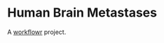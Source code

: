 # Human Brain Metastases

A [workflowr][] project.

[workflowr]: https://github.com/workflowr/workflowr
